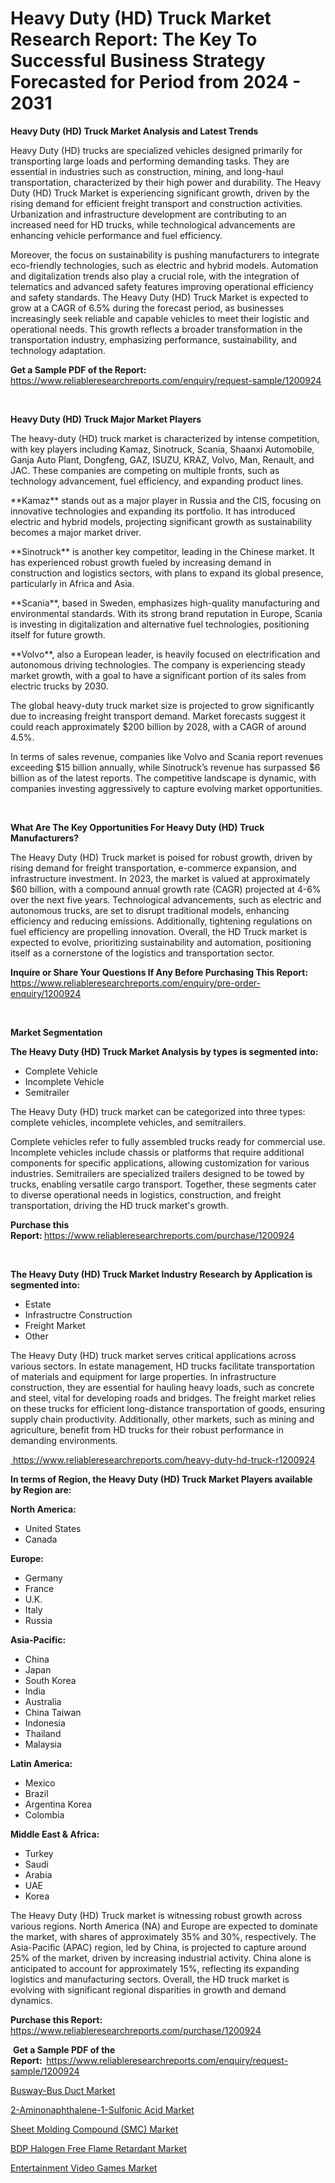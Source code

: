 <p><h1>Heavy Duty (HD) Truck Market Research Report: The Key To Successful Business Strategy Forecasted for Period from 2024 - 2031</h1></p><p><strong>Heavy Duty (HD) Truck Market Analysis and Latest Trends</strong></p>
<p><p>Heavy Duty (HD) trucks are specialized vehicles designed primarily for transporting large loads and performing demanding tasks. They are essential in industries such as construction, mining, and long-haul transportation, characterized by their high power and durability. The Heavy Duty (HD) Truck Market is experiencing significant growth, driven by the rising demand for efficient freight transport and construction activities. Urbanization and infrastructure development are contributing to an increased need for HD trucks, while technological advancements are enhancing vehicle performance and fuel efficiency.</p><p>Moreover, the focus on sustainability is pushing manufacturers to integrate eco-friendly technologies, such as electric and hybrid models. Automation and digitalization trends also play a crucial role, with the integration of telematics and advanced safety features improving operational efficiency and safety standards. The Heavy Duty (HD) Truck Market is expected to grow at a CAGR of 6.5% during the forecast period, as businesses increasingly seek reliable and capable vehicles to meet their logistic and operational needs. This growth reflects a broader transformation in the transportation industry, emphasizing performance, sustainability, and technology adaptation.</p></p>
<p><strong>Get a Sample PDF of the Report:&nbsp;</strong> <a href="https://www.reliableresearchreports.com/enquiry/request-sample/1200924">https://www.reliableresearchreports.com/enquiry/request-sample/1200924</a></p>
<p>&nbsp;</p>
<p><strong>Heavy Duty (HD) Truck Major Market Players</strong></p>
<p><p>The heavy-duty (HD) truck market is characterized by intense competition, with key players including Kamaz, Sinotruck, Scania, Shaanxi Automobile, Ganja Auto Plant, Dongfeng, GAZ, ISUZU, KRAZ, Volvo, Man, Renault, and JAC. These companies are competing on multiple fronts, such as technology advancement, fuel efficiency, and expanding product lines.</p><p>**Kamaz** stands out as a major player in Russia and the CIS, focusing on innovative technologies and expanding its portfolio. It has introduced electric and hybrid models, projecting significant growth as sustainability becomes a major market driver.</p><p>**Sinotruck** is another key competitor, leading in the Chinese market. It has experienced robust growth fueled by increasing demand in construction and logistics sectors, with plans to expand its global presence, particularly in Africa and Asia.</p><p>**Scania**, based in Sweden, emphasizes high-quality manufacturing and environmental standards. With its strong brand reputation in Europe, Scania is investing in digitalization and alternative fuel technologies, positioning itself for future growth.</p><p>**Volvo**, also a European leader, is heavily focused on electrification and autonomous driving technologies. The company is experiencing steady market growth, with a goal to have a significant portion of its sales from electric trucks by 2030.</p><p>The global heavy-duty truck market size is projected to grow significantly due to increasing freight transport demand. Market forecasts suggest it could reach approximately $200 billion by 2028, with a CAGR of around 4.5%.</p><p>In terms of sales revenue, companies like Volvo and Scania report revenues exceeding $15 billion annually, while Sinotruck’s revenue has surpassed $6 billion as of the latest reports. The competitive landscape is dynamic, with companies investing aggressively to capture evolving market opportunities.</p></p>
<p>&nbsp;</p>
<p><strong>What Are The Key Opportunities For Heavy Duty (HD) Truck Manufacturers?</strong></p>
<p><p>The Heavy Duty (HD) Truck market is poised for robust growth, driven by rising demand for freight transportation, e-commerce expansion, and infrastructure investment. In 2023, the market is valued at approximately $60 billion, with a compound annual growth rate (CAGR) projected at 4-6% over the next five years. Technological advancements, such as electric and autonomous trucks, are set to disrupt traditional models, enhancing efficiency and reducing emissions. Additionally, tightening regulations on fuel efficiency are propelling innovation. Overall, the HD Truck market is expected to evolve, prioritizing sustainability and automation, positioning itself as a cornerstone of the logistics and transportation sector.</p></p>
<p><strong>Inquire or Share Your Questions If Any Before Purchasing This Report:</strong> <a href="https://www.reliableresearchreports.com/enquiry/pre-order-enquiry/1200924">https://www.reliableresearchreports.com/enquiry/pre-order-enquiry/1200924</a></p>
<p>&nbsp;</p>
<p><strong>Market Segmentation</strong></p>
<p><strong>The Heavy Duty (HD) Truck Market Analysis by types is segmented into:</strong></p>
<p><ul><li>Complete Vehicle</li><li>Incomplete Vehicle</li><li>Semitrailer</li></ul></p>
<p><p>The Heavy Duty (HD) truck market can be categorized into three types: complete vehicles, incomplete vehicles, and semitrailers. </p><p>Complete vehicles refer to fully assembled trucks ready for commercial use. Incomplete vehicles include chassis or platforms that require additional components for specific applications, allowing customization for various industries. Semitrailers are specialized trailers designed to be towed by trucks, enabling versatile cargo transport. Together, these segments cater to diverse operational needs in logistics, construction, and freight transportation, driving the HD truck market's growth.</p></p>
<p><strong>Purchase this Report:&nbsp;</strong><a href="https://www.reliableresearchreports.com/purchase/1200924">https://www.reliableresearchreports.com/purchase/1200924</a></p>
<p>&nbsp;</p>
<p><strong>The Heavy Duty (HD) Truck Market Industry Research by Application is segmented into:</strong></p>
<p><ul><li>Estate</li><li>Infrastructre Construction</li><li>Freight Market</li><li>Other</li></ul></p>
<p><p>The Heavy Duty (HD) truck market serves critical applications across various sectors. In estate management, HD trucks facilitate transportation of materials and equipment for large properties. In infrastructure construction, they are essential for hauling heavy loads, such as concrete and steel, vital for developing roads and bridges. The freight market relies on these trucks for efficient long-distance transportation of goods, ensuring supply chain productivity. Additionally, other markets, such as mining and agriculture, benefit from HD trucks for their robust performance in demanding environments.</p></p>
<p><a href="https://www.reliableresearchreports.com/heavy-duty-hd-truck-r1200924">&nbsp;https://www.reliableresearchreports.com/heavy-duty-hd-truck-r1200924</a></p>
<p><strong>In terms of Region, the Heavy Duty (HD) Truck Market Players available by Region are:</strong></p>
<p>
    <p> <strong> North America: </strong>
        <ul>
            <li>United States</li>
            <li>Canada</li>
        </ul>
        </p> 
    <p> <strong> Europe: </strong>
        <ul>
            <li>Germany</li>
            <li>France</li>
            <li>U.K.</li>
            <li>Italy</li>
            <li>Russia</li>
        </ul>
        </p> 
    <p> <strong> Asia-Pacific: </strong>
        <ul>
            <li>China</li>
            <li>Japan</li>
            <li>South Korea</li>
            <li>India</li>
            <li>Australia</li>
            <li>China Taiwan</li>
            <li>Indonesia</li>
            <li>Thailand</li>
            <li>Malaysia</li>
        </ul>
        </p> 
    <p> <strong> Latin America: </strong>
        <ul>
            <li>Mexico</li>
            <li>Brazil</li>
            <li>Argentina Korea</li>
            <li>Colombia</li>
        </ul>
        </p> 
    <p> <strong> Middle East & Africa: </strong>
        <ul>
            <li>Turkey</li>
            <li>Saudi</li>
            <li>Arabia</li>
            <li>UAE</li>
            <li>Korea</li>
        </ul>
    </p>
    </p>
<p><p>The Heavy Duty (HD) Truck market is witnessing robust growth across various regions. North America (NA) and Europe are expected to dominate the market, with shares of approximately 35% and 30%, respectively. The Asia-Pacific (APAC) region, led by China, is projected to capture around 25% of the market, driven by increasing industrial activity. China alone is anticipated to account for approximately 15%, reflecting its expanding logistics and manufacturing sectors. Overall, the HD truck market is evolving with significant regional disparities in growth and demand dynamics.</p></p>
<p><strong>Purchase this Report: </strong><a href="https://www.reliableresearchreports.com/purchase/1200924">https://www.reliableresearchreports.com/purchase/1200924</a></p>
<p>&nbsp;<strong>Get a Sample PDF of the Report:&nbsp;&nbsp;</strong><a href="https://www.reliableresearchreports.com/enquiry/request-sample/1200924">https://www.reliableresearchreports.com/enquiry/request-sample/1200924</a></p>
<p><strong></strong></p>
<p><p><a href="https://github.com/FahadAhmed712/Market-Research-Report-List-1/blob/main/busway-bus-duct-market.md">Busway-Bus Duct Market</a></p><p><a href="https://issuu.com/reportprime-2/docs/2-aminonaphthalene-1-sulfonic-acid-_23177035df1dae">2-Aminonaphthalene-1-Sulfonic Acid Market</a></p><p><a href="https://github.com/JosephineMcguire65/Market-Research-Report-List-1/blob/main/sheet-molding-compound-smc-market.md">Sheet Molding Compound (SMC) Market</a></p><p><a href="https://issuu.com/reportprime-2/docs/bdp-halogen-free-flame-retardant-ma_4a0ef438705274">BDP Halogen Free Flame Retardant Market</a></p><p><a href="https://www.linkedin.com/pulse/insights-entertainment-video-games-industry-market-financial-xbtle?trackingId=sV%2FCfHDFQ2q7bd0aWlNl4w%3D%3D">Entertainment Video Games Market</a></p></p>